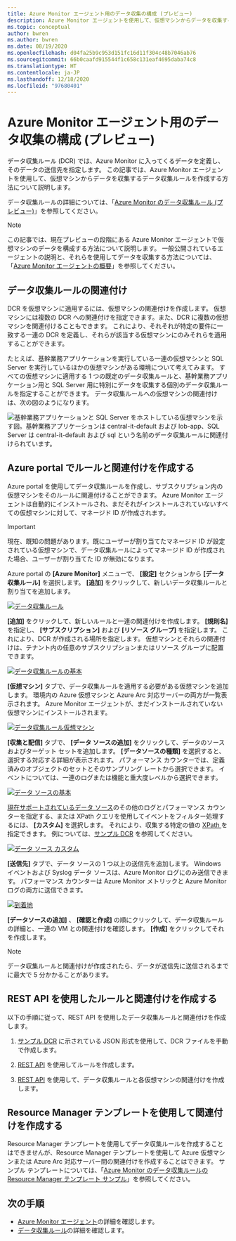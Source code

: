 ```yaml
---
title: Azure Monitor エージェント用のデータ収集の構成 (プレビュー)
description: Azure Monitor エージェントを使用して、仮想マシンからデータを収集するデータ収集ルールを作成する方法について説明します。
ms.topic: conceptual
author: bwren
ms.author: bwren
ms.date: 08/19/2020
ms.openlocfilehash: d04fa25b9c953d151fc16d11f304c48b7046ab76
ms.sourcegitcommit: 66b0caafd915544f1c658c131eaf4695daba74c8
ms.translationtype: HT
ms.contentlocale: ja-JP
ms.lasthandoff: 12/18/2020
ms.locfileid: "97680401"
---
```

# <a name="configure-data-collection-for-the-azure-monitor-agent-preview"></a>Azure Monitor エージェント用のデータ収集の構成 (プレビュー)

データ収集ルール (DCR) では、Azure Monitor に入ってくるデータを定義し、そのデータの送信先を指定します。 この記事では、Azure Monitor エージェントを使用して、仮想マシンからデータを収集するデータ収集ルールを作成する方法について説明します。

データ収集ルールの詳細については、「[Azure Monitor のデータ収集ルール (プレビュー)](data-collection-rule-overview.md)」を参照してください。

> [!NOTE]
> この記事では、現在プレビューの段階にある Azure Monitor エージェントで仮想マシンのデータを構成する方法について説明します。 一般公開されているエージェントの説明と、それらを使用してデータを収集する方法については、「[Azure Monitor エージェントの概要](agents-overview.md)」を参照してください。

## <a name="data-collection-rule-associations"></a>データ収集ルールの関連付け

DCR を仮想マシンに適用するには、仮想マシンの関連付けを作成します。 仮想マシンには複数の DCR への関連付けを指定できます。また、DCR に複数の仮想マシンを関連付けることもできます。 これにより、それそれが特定の要件に一致する一連の DCR を定義し、それらが該当する仮想マシンにのみそれらを適用することができます。 

たとえば、基幹業務アプリケーションを実行している一連の仮想マシンと SQL Server を実行しているほかの仮想マシンがある環境について考えてみます。 すべての仮想マシンに適用する 1 つの既定のデータ収集ルールと、基幹業務アプリケーション用と SQL Server 用に特別にデータを収集する個別のデータ収集ルールを指定することができます。 データ収集ルールへの仮想マシンの関連付けは、次の図のようになります。

![基幹業務アプリケーションと SQL Server をホストしている仮想マシンを示す図。基幹業務アプリケーションは central-it-default および lob-app、SQL Server は central-it-default および sql という名前のデータ収集ルールに関連付けられています。](media/data-collection-rule-azure-monitor-agent/associations.png)



## <a name="create-rule-and-association-in-azure-portal"></a>Azure portal でルールと関連付けを作成する

Azure portal を使用してデータ収集ルールを作成し、サブスクリプション内の仮想マシンをそのルールに関連付けることができます。 Azure Monitor エージェントは自動的にインストールされ、まだそれがインストールされていないすべての仮想マシンに対して、マネージド ID が作成されます。

> [!IMPORTANT]
> 現在、既知の問題があります。既にユーザーが割り当てたマネージド ID が設定されている仮想マシンで、データ収集ルールによってマネージド ID が作成された場合、ユーザーが割り当てた ID が無効になります。

Azure portal の **[Azure Monitor]** メニューで、 **[設定]** セクションから **[データ収集ルール]** を選択します。 **[追加]** をクリックして、新しいデータ収集ルールと割り当てを追加します。

[![データ収集ルール](media/azure-monitor-agent/data-collection-rules.png)](media/azure-monitor-agent/data-collection-rules.png#lightbox)

**[追加]** をクリックして、新しいルールと一連の関連付けを作成します。 **[規則名]** を指定し、 **[サブスクリプション]** および **[リソース グループ]** を指定します。 これにより、DCR が作成される場所を指定します。 仮想マシンとそれらの関連付けは、テナント内の任意のサブスクリプションまたはリソース グループに配置できます。

[![データ収集ルールの基本](media/azure-monitor-agent/data-collection-rule-basics.png)](media/azure-monitor-agent/data-collection-rule-basics.png#lightbox)

**[仮想マシン]** タブで、データ収集ルールを適用する必要がある仮想マシンを追加します。 環境内の Azure 仮想マシンと Azure Arc 対応サーバーの両方が一覧表示されます。 Azure Monitor エージェントが、まだインストールされていない仮想マシンにインストールされます。

[![データ収集ルール仮想マシン](media/azure-monitor-agent/data-collection-rule-virtual-machines.png)](media/azure-monitor-agent/data-collection-rule-virtual-machines.png#lightbox)

**[収集と配信]** タブで、 **[データ ソースの追加]** をクリックして、データのソースおよびターゲット セットを追加します。 **[データソースの種類]** を選択すると、選択する対応する詳細が表示されます。 パフォーマンス カウンターでは、定義済みのオブジェクトのセットとそのサンプリング レートから選択できます。 イベントについては、一連のログまたは機能と重大度レベルから選択できます。 

[![データ ソースの基本](media/azure-monitor-agent/data-collection-rule-data-source-basic.png)](media/azure-monitor-agent/data-collection-rule-data-source-basic.png#lightbox)


[現在サポートされているデータ ソース](azure-monitor-agent-overview.md#data-sources-and-destinations)のその他のログとパフォーマンス カウンターを指定する、または XPath クエリを使用してイベントをフィルター処理するには、 **[カスタム]** を選択します。 それにより、収集する特定の値の [XPath ](https://www.w3schools.com/xml/xpath_syntax.asp) を指定できます。 例については、[サンプル DCR](data-collection-rule-overview.md#sample-data-collection-rule) を参照してください。

[![データ ソース カスタム](media/azure-monitor-agent/data-collection-rule-data-source-custom.png)](media/azure-monitor-agent/data-collection-rule-data-source-custom.png#lightbox)

**[送信先]** タブで、データ ソースの 1 つ以上の送信先を追加します。 Windows イベントおよび Syslog データ ソースは、Azure Monitor ログにのみ送信できます。 パフォーマンス カウンターは Azure Monitor メトリックと Azure Monitor ログの両方に送信できます。

[![到着地](media/azure-monitor-agent/data-collection-rule-destination.png)](media/azure-monitor-agent/data-collection-rule-destination.png#lightbox)

**[データソースの追加]** 、 **[確認と作成]** の順にクリックして、データ収集ルールの詳細と、一連の VM との関連付けを確認します。 **[作成]** をクリックしてそれを作成します。

> [!NOTE]
> データ収集ルールと関連付けが作成されたら、データが送信先に送信されるまでに最大で 5 分かかることがあります。


## <a name="create-rule-and-association-using-rest-api"></a>REST API を使用したルールと関連付けを作成する

以下の手順に従って、REST API を使用したデータ収集ルールと関連付けを作成します。

1. [サンプル DCR](data-collection-rule-overview.md#sample-data-collection-rule) に示されている JSON 形式を使用して、DCR ファイルを手動で作成します。

2. [REST API](/rest/api/monitor/datacollectionrules/create#examples) を使用してルールを作成します。

3. [REST API](/rest/api/monitor/datacollectionruleassociations/create#examples) を使用して、データ収集ルールと各仮想マシンの関連付けを作成します。


## <a name="create-association-using-resource-manager-template"></a>Resource Manager テンプレートを使用して関連付けを作成する

Resource Manager テンプレートを使用してデータ収集ルールを作成することはできませんが、Resource Manager テンプレートを使用して Azure 仮想マシンまたは Azure Arc 対応サーバー間の関連付けを作成することはできます。 サンプル テンプレートについては、「[Azure Monitor のデータ収集ルールの Resource Manager テンプレート サンプル](../samples/resource-manager-data-collection-rules.md)」を参照してください。

## <a name="next-steps"></a>次の手順

- [Azure Monitor エージェント](azure-monitor-agent-overview.md)の詳細を確認します。
- [データ収集ルール](data-collection-rule-overview.md)の詳細を確認します。
